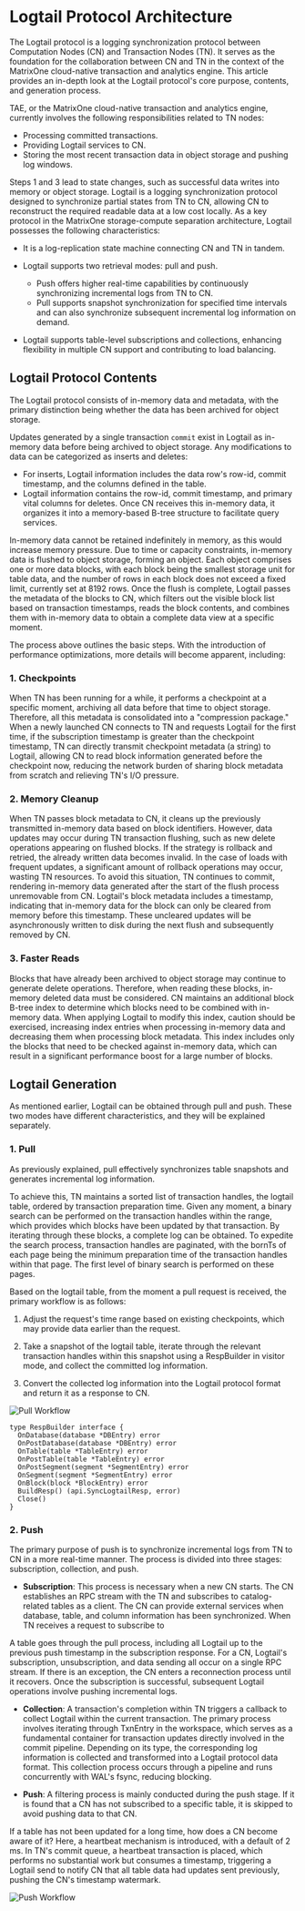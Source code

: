 # Logtail Protocol Architecture

The Logtail protocol is a logging synchronization protocol between Computation Nodes (CN) and Transaction Nodes (TN). It serves as the foundation for the collaboration between CN and TN in the context of the MatrixOne cloud-native transaction and analytics engine. This article provides an in-depth look at the Logtail protocol's core purpose, contents, and generation process.

TAE, or the MatrixOne cloud-native transaction and analytics engine, currently involves the following responsibilities related to TN nodes:

- Processing committed transactions.
- Providing Logtail services to CN.
- Storing the most recent transaction data in object storage and pushing log windows.

Steps 1 and 3 lead to state changes, such as successful data writes into memory or object storage. Logtail is a logging synchronization protocol designed to synchronize partial states from TN to CN, allowing CN to reconstruct the required readable data at a low cost locally. As a key protocol in the MatrixOne storage-compute separation architecture, Logtail possesses the following characteristics:

- It is a log-replication state machine connecting CN and TN in tandem.
- Logtail supports two retrieval modes: pull and push.

    - Push offers higher real-time capabilities by continuously synchronizing incremental logs from TN to CN.
    - Pull supports snapshot synchronization for specified time intervals and can also synchronize subsequent incremental log information on demand.

- Logtail supports table-level subscriptions and collections, enhancing flexibility in multiple CN support and contributing to load balancing.

## Logtail Protocol Contents

The Logtail protocol consists of in-memory data and metadata, with the primary distinction being whether the data has been archived for object storage.

Updates generated by a single transaction `commit` exist in Logtail as in-memory data before being archived to object storage. Any modifications to data can be categorized as inserts and deletes:

- For inserts, Logtail information includes the data row's row-id, commit timestamp, and the columns defined in the table.
- Logtail information contains the row-id, commit timestamp, and primary vital columns for deletes. Once CN receives this in-memory data, it organizes it into a memory-based B-tree structure to facilitate query services.

In-memory data cannot be retained indefinitely in memory, as this would increase memory pressure. Due to time or capacity constraints, in-memory data is flushed to object storage, forming an object. Each object comprises one or more data blocks, with each block being the smallest storage unit for table data, and the number of rows in each block does not exceed a fixed limit, currently set at 8192 rows. Once the flush is complete, Logtail passes the metadata of the blocks to CN, which filters out the visible block list based on transaction timestamps, reads the block contents, and combines them with in-memory data to obtain a complete data view at a specific moment.

The process above outlines the basic steps. With the introduction of performance optimizations, more details will become apparent, including:

### 1. Checkpoints

When TN has been running for a while, it performs a checkpoint at a specific moment, archiving all data before that time to object storage. Therefore, all this metadata is consolidated into a "compression package." When a newly launched CN connects to TN and requests Logtail for the first time, if the subscription timestamp is greater than the checkpoint timestamp, TN can directly transmit checkpoint metadata (a string) to Logtail, allowing CN to read block information generated before the checkpoint now, reducing the network burden of sharing block metadata from scratch and relieving TN's I/O pressure.

### 2. Memory Cleanup

When TN passes block metadata to CN, it cleans up the previously transmitted in-memory data based on block identifiers. However, data updates may occur during TN transaction flushing, such as new delete operations appearing on flushed blocks. If the strategy is rollback and retried, the already written data becomes invalid. In the case of loads with frequent updates, a significant amount of rollback operations may occur, wasting TN resources. To avoid this situation, TN continues to commit, rendering in-memory data generated after the start of the flush process unremovable from CN. Logtail's block metadata includes a timestamp, indicating that in-memory data for the block can only be cleared from memory before this timestamp. These uncleared updates will be asynchronously written to disk during the next flush and subsequently removed by CN.

### 3. Faster Reads

Blocks that have already been archived to object storage may continue to generate delete operations. Therefore, when reading these blocks, in-memory deleted data must be considered. CN maintains an additional block B-tree index to determine which blocks need to be combined with in-memory data. When applying Logtail to modify this index, caution should be exercised, increasing index entries when processing in-memory data and decreasing them when processing block metadata. This index includes only the blocks that need to be checked against in-memory data, which can result in a significant performance boost for a large number of blocks.

## Logtail Generation

As mentioned earlier, Logtail can be obtained through pull and push. These two modes have different characteristics, and they will be explained separately.

### 1. Pull

As previously explained, pull effectively synchronizes table snapshots and generates incremental log information.

To achieve this, TN maintains a sorted list of transaction handles, the logtail table, ordered by transaction preparation time. Given any moment, a binary search can be performed on the transaction handles within the range, which provides which blocks have been updated by that transaction. By iterating through these blocks, a complete log can be obtained. To expedite the search process, transaction handles are paginated, with the bornTs of each page being the minimum preparation time of the transaction handles within that page. The first level of binary search is performed on these pages.

Based on the logtail table, from the moment a pull request is received, the primary workflow is as follows:

1. Adjust the request's time range based on existing checkpoints, which may provide data earlier than the request.

2. Take a snapshot of the logtail table, iterate through the relevant transaction handles within this snapshot using a RespBuilder in visitor mode, and collect the committed log information.

3. Convert the collected log information into the Logtail protocol format and return it as a response to CN.

![Pull Workflow](https://github.com/matrixorigin/artwork/blob/main/docs/overview/architecture/logtail-arch-1.png)

```
type RespBuilder interface {
  OnDatabase(database *DBEntry) error
  OnPostDatabase(database *DBEntry) error
  OnTable(table *TableEntry) error
  OnPostTable(table *TableEntry) error
  OnPostSegment(segment *SegmentEntry) error
  OnSegment(segment *SegmentEntry) error
  OnBlock(block *BlockEntry) error
  BuildResp() (api.SyncLogtailResp, error)
  Close()
}
```

### 2. Push

The primary purpose of push is to synchronize incremental logs from TN to CN in a more real-time manner. The process is divided into three stages: subscription, collection, and push.

- **Subscription**: This process is necessary when a new CN starts. The CN establishes an RPC stream with the TN and subscribes to catalog-related tables as a client. The CN can provide external services when database, table, and column information has been synchronized. When TN receives a request to subscribe to

 A table goes through the pull process, including all Logtail up to the previous push timestamp in the subscription response. For a CN, Logtail's subscription, unsubscription, and data sending all occur on a single RPC stream. If there is an exception, the CN enters a reconnection process until it recovers. Once the subscription is successful, subsequent Logtail operations involve pushing incremental logs.

- **Collection**: A transaction's completion within TN triggers a callback to collect Logtail within the current transaction. The primary process involves iterating through TxnEntry in the workspace, which serves as a fundamental container for transaction updates directly involved in the commit pipeline. Depending on its type, the corresponding log information is collected and transformed into a Logtail protocol data format. This collection process occurs through a pipeline and runs concurrently with WAL's fsync, reducing blocking.

- **Push**: A filtering process is mainly conducted during the push stage. If it is found that a CN has not subscribed to a specific table, it is skipped to avoid pushing data to that CN.

If a table has not been updated for a long time, how does a CN become aware of it? Here, a heartbeat mechanism is introduced, with a default of 2 ms. In TN's commit queue, a heartbeat transaction is placed, which performs no substantial work but consumes a timestamp, triggering a Logtail send to notify CN that all table data had updates sent previously, pushing the CN's timestamp watermark.

![Push Workflow](https://github.com/matrixorigin/artwork/blob/main/docs/overview/architecture/logtail-arch-2.png)
